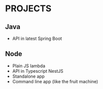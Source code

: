# PROJECTS

## Java

* API in latest Spring Boot

## Node

* Plain JS lambda
* API in Typescript NestJS
* Standalone app
* Command line app (like the fruit machine)
